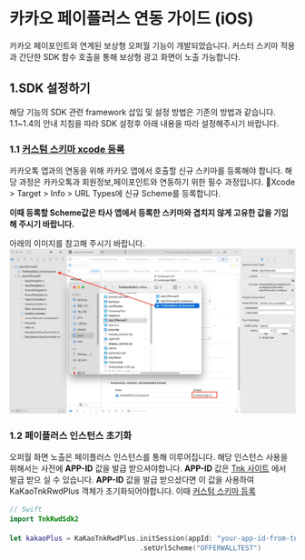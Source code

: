 # 카카오 페이플러스 연동 가이드 (iOS)

카카오 페이포인트와 연계된 보상형 오퍼월 기능이 개발되었습니다. 커스터 스키마 적용과 간단한 SDK 함수 호출을 통해 보상형 광고 화면이 노출 가능합니다.

## 1.SDK 설정하기

해당 기능의 SDK 관련 framework 삽입 및 설정 방법은 기존의 방법과 같습니다. 1.1~1.4의 안내 지침을 따라 SDK 설정후 아래 내용을 따라 설정해주시기 바랍니다.

### 1.1 [커스텀 스키마 xcode 등록](#스키마등록)

카카오톡 앱과의 연동을 위해 카카오 앱에서 호출할 신규 스키마를 등록해야 합니다. 해당 과정은 카카오톡과 회원정보,페이포인트와 연동하기 위한 필수 과정입니다.
Xcode > Target > Info > URL Types에 신규 Scheme를 등록합니다.

**이때 등록할 Scheme값은 타사 앱에서 등록한 스키마와 겹치지 않게 고유한 값을 기입해 주시기 바랍니다.**

아래의 이미지를 참고해 주시기 바랍니다.
![change scheme](./img/framework_embed.jpg)

### 1.2 페이플러스 인스턴스 초기화

오퍼월 화면 노출은 페이플러스 인스턴스를 통해 이루어집니다. 해당 인스턴스 사용을 위해서는 사전에 **APP-ID** 값을 발급 받으셔야합니다.  **APP-ID** 값은 [Tnk 사이트](https://tnkfactory.com) 에서 발급 받으 실 수 있습니다. **APP-ID** 값을 발급 받으셨다면 이 값을 사용하여 KaKaoTnkRwdPlus 객체가 초기화되어야합니다.
이때 [커스텀 스키마 등록](#스키마등록)

```swift
// Swift
import TnkRwdSdk2

let kakaoPlus = KaKaoTnkRwdPlus.initSession(appId: "your-app-id-from-tnk-site")
                                .setUrlScheme("OFFERWALLTEST")
```

